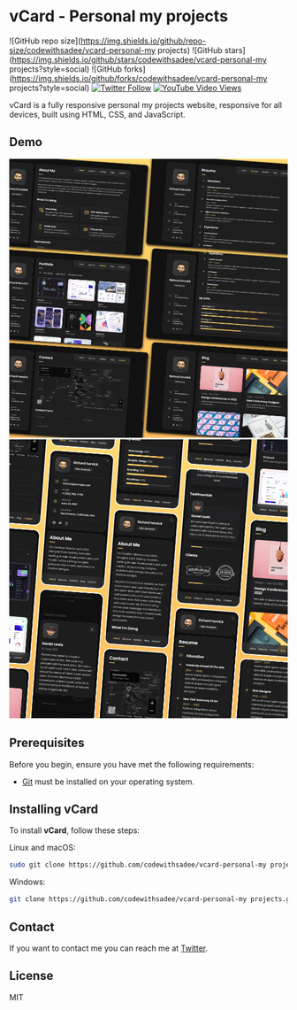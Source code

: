 # vCard - Personal my projects

![GitHub repo size](https://img.shields.io/github/repo-size/codewithsadee/vcard-personal-my projects)
![GitHub stars](https://img.shields.io/github/stars/codewithsadee/vcard-personal-my projects?style=social)
![GitHub forks](https://img.shields.io/github/forks/codewithsadee/vcard-personal-my projects?style=social)
[![Twitter Follow](https://img.shields.io/twitter/follow/codewithsadee_?style=social)](https://twitter.com/intent/follow?screen_name=codewithsadee_)
[![YouTube Video Views](https://img.shields.io/youtube/views/SoxmIlgf2zM?style=social)](https://youtu.be/SoxmIlgf2zM)

vCard is a fully responsive personal my projects website, responsive for all devices, built using HTML, CSS, and JavaScript.

## Demo

![vCard Desktop Demo](./website-demo-image/desktop.png "Desktop Demo")
![vCard Mobile Demo](./website-demo-image/mobile.png "Mobile Demo")

## Prerequisites

Before you begin, ensure you have met the following requirements:

* [Git](https://git-scm.com/downloads "Download Git") must be installed on your operating system.

## Installing vCard

To install **vCard**, follow these steps:

Linux and macOS:

```bash
sudo git clone https://github.com/codewithsadee/vcard-personal-my projects.git
```

Windows:

```bash
git clone https://github.com/codewithsadee/vcard-personal-my projects.git
```

## Contact

If you want to contact me you can reach me at [Twitter](https://www.twitter.com/codewithsadee).

## License

MIT
